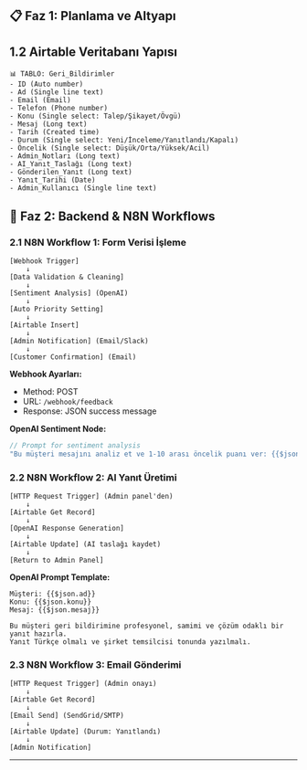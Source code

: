 ## 📋 Faz 1: Planlama ve Altyapı

## 1.2 Airtable Veritabanı Yapısı

```
📊 TABLO: Geri_Bildirimler
- ID (Auto number)
- Ad (Single line text)
- Email (Email)
- Telefon (Phone number)
- Konu (Single select: Talep/Şikayet/Övgü)
- Mesaj (Long text)
- Tarih (Created time)
- Durum (Single select: Yeni/İnceleme/Yanıtlandı/Kapalı)
- Öncelik (Single select: Düşük/Orta/Yüksek/Acil)
- Admin_Notları (Long text)
- AI_Yanıt_Taslağı (Long text)
- Gönderilen_Yanıt (Long text)
- Yanıt_Tarihi (Date)
- Admin_Kullanıcı (Single line text)
```

## 🔧 Faz 2: Backend & N8N Workflows

### 2.1 N8N Workflow 1: Form Verisi İşleme

```
[Webhook Trigger]
    ↓
[Data Validation & Cleaning]
    ↓
[Sentiment Analysis] (OpenAI)
    ↓
[Auto Priority Setting]
    ↓
[Airtable Insert]
    ↓
[Admin Notification] (Email/Slack)
    ↓
[Customer Confirmation] (Email)
```

**Webhook Ayarları:**

- Method: POST
- URL: `/webhook/feedback`
- Response: JSON success message

**OpenAI Sentiment Node:**

```javascript
// Prompt for sentiment analysis
"Bu müşteri mesajını analiz et ve 1-10 arası öncelik puanı ver: {{$json.message}}";
```

### 2.2 N8N Workflow 2: AI Yanıt Üretimi

```
[HTTP Request Trigger] (Admin panel'den)
    ↓
[Airtable Get Record]
    ↓
[OpenAI Response Generation]
    ↓
[Airtable Update] (AI taslağı kaydet)
    ↓
[Return to Admin Panel]
```

**OpenAI Prompt Template:**

```
Müşteri: {{$json.ad}}
Konu: {{$json.konu}}
Mesaj: {{$json.mesaj}}

Bu müşteri geri bildirimine profesyonel, samimi ve çözüm odaklı bir yanıt hazırla.
Yanıt Türkçe olmalı ve şirket temsilcisi tonunda yazılmalı.
```

### 2.3 N8N Workflow 3: Email Gönderimi

```
[HTTP Request Trigger] (Admin onayı)
    ↓
[Airtable Get Record]
    ↓
[Email Send] (SendGrid/SMTP)
    ↓
[Airtable Update] (Durum: Yanıtlandı)
    ↓
[Admin Notification]
```

---
